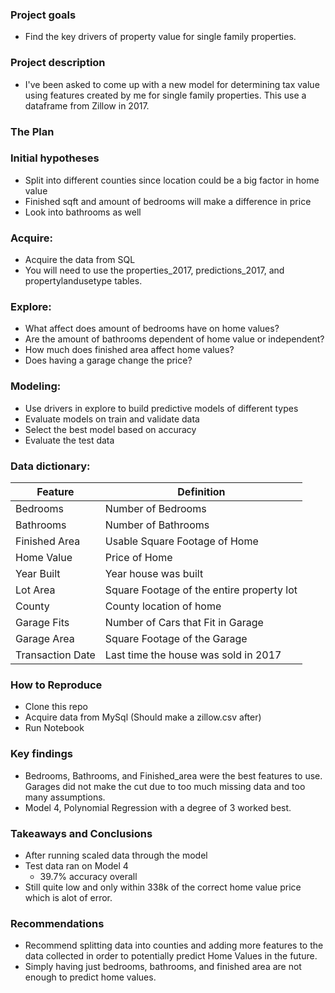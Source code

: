 ### Project goals

- Find the key drivers of property value for single family properties. 


### Project description

- I've been asked to come up with a new model for determining tax value using features created by me for single family properties. This use a dataframe from Zillow in 2017. 

### The Plan 

### Initial hypotheses

- Split into different counties since location could be a big factor in home value
- Finished sqft and amount of bedrooms will make a difference in price
- Look into bathrooms as well

### Acquire: 
- Acquire the data from SQL 
- You will need to use the properties_2017, predictions_2017, and propertylandusetype tables.

### Explore: 
- What affect does amount of bedrooms have on home values?
- Are the amount of bathrooms dependent of home value or independent?
- How much does finished area affect home values?
- Does having a garage change the price?

### Modeling: 
- Use drivers in explore to build predictive models of different types
- Evaluate models on train and validate data
- Select the best model based on accuracy
- Evaluate the test data


### Data dictionary:

| Feature | Definition |
|--------|-----------|
|Bedrooms| Number of Bedrooms|
|Bathrooms| Number of Bathrooms|
|Finished Area| Usable Square Footage of Home|
|Home Value| Price of Home|
|Year Built| Year house was built|
|Lot Area| Square Footage of the entire property lot|
|County| County location of home|
|Garage Fits| Number of Cars that Fit in Garage|
|Garage Area| Square Footage of the Garage|
|Transaction Date| Last time the house was sold in 2017|


### How to Reproduce
- Clone this repo
- Acquire data from MySql (Should make a zillow.csv after)
- Run Notebook

### Key findings 
- Bedrooms, Bathrooms, and Finished_area were the best features to use. Garages did not make the cut due to too much missing data and too many assumptions.
- Model 4, Polynomial Regression with a degree of 3 worked best.

### Takeaways and Conclusions
- After running scaled data through the model
- Test data ran on Model 4
    - 39.7% accuracy overall
- Still quite low and only within 338k of the correct home value price which is alot of error.
### Recommendations
- Recommend splitting data into counties and adding more features to the data collected in order to potentially predict Home Values in the future.
- Simply having just bedrooms, bathrooms, and finished area are not enough to predict home values.